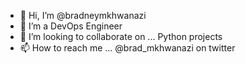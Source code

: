 - 👋 Hi, I’m @bradneymkhwanazi
- 🌱 I’m a DevOps Engineer
- 💞️ I’m looking to collaborate on ... Python projects 
- 📫 How to reach me ... @brad_mkhwanazi on twitter

<!---
bradneymkhwanazi/bradneymkhwanazi is a ✨ special ✨ repository because its `README.md` (this file) appears on your GitHub profile.
You can click the Preview link to take a look at your changes.
--->
